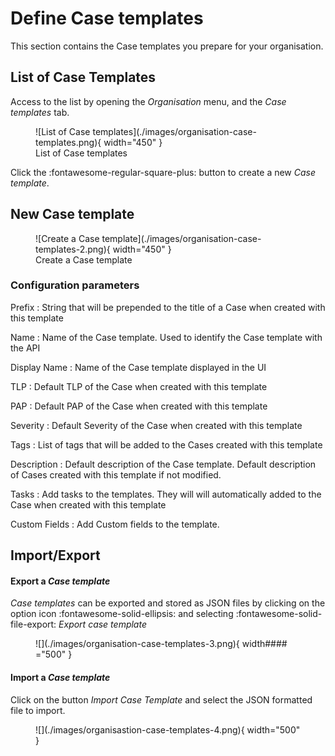 # Define Case templates

This section contains the Case templates you prepare for your organisation.

## List of Case Templates

Access to the list by opening the *Organisation* menu, and the *Case templates* tab.


<figure markdown>
  ![List of Case templates](./images/organisation-case-templates.png){ width="450" }
  <figcaption>List of Case templates</figcaption>
</figure>

Click the :fontawesome-regular-square-plus: button to create a new *Case template*.


## New Case template


<figure markdown>
  ![Create a Case template](./images/organisation-case-templates-2.png){ width="450" }
  <figcaption>Create a Case template</figcaption>
</figure>

### Configuration parameters

Prefix
  : String that will be prepended to the title of a Case when created with this template

Name
  : Name of the Case template. Used to identify the Case template with the API

Display Name
  : Name of the Case template displayed in the UI

TLP
  : Default TLP of the Case when created with this template

PAP
  : Default PAP of the Case when created with this template


Severity
  : Default Severity of the Case when created with this template

Tags
  : List of tags that will be added to the Cases created with this template

Description
  : Default description of the Case template. Default description of Cases created with this template if not modified. 

Tasks
  : Add tasks to the templates. They will will automatically added to the Case when created with this template

Custom Fields
  : Add Custom fields to the template. 

## Import/Export

#### Export a *Case template* 
*Case templates* can be exported and stored as JSON files by clicking on the option icon :fontawesome-solid-ellipsis: and selecting :fontawesome-solid-file-export: *Export case template*

<figure markdown>
![](./images/organisation-case-templates-3.png){ width#### ="500" }
</figure>

#### Import a *Case template*
Click on the button *Import Case Template* and select the JSON formatted file to import.

<figure markdown>
![](./images/organisastion-case-templates-4.png){ width="500" }
</figure>